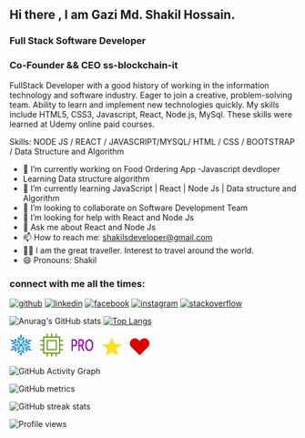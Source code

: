 
## Hi there , I am Gazi Md. Shakil Hossain.
### Full Stack  Software Developer 
### Co-Founder && CEO ss-blockchain-it



FullStack Developer with a good history of working in the information technology and software industry. Eager to join a creative, problem-solving team. Ability to learn and implement new technologies quickly. My skills include HTML5, CSS3, Javascript, React, Node.js, MySql. These skills were learned at Udemy online paid courses.

Skills: NODE JS / REACT / JAVASCRIPT/MYSQL/ HTML / CSS / BOOTSTRAP / Data Structure and Algorithm 

- 🔭 I’m currently working on Food Ordering App 
-Javascript devdloper
- Learning Data structure algorithm 
- 🌱 I’m currently learning JavaScript | React | Node Js | Data structure and Algorithm  
- 👯 I’m looking to collaborate on Software Development Team 
- 🤔 I’m looking for help with React and Node Js 
- 💬 Ask me about React and Node Js 
- 📫 How to reach me: shakilsdeveloper@gmail.com 
- 🚴‍♂️ I am the great traveller. Interest to travel around the world.
- 😄 Pronouns: Shakil
### connect with me all the times:

 [<img src='https://cdn.jsdelivr.net/npm/simple-icons@3.0.1/icons/github.svg' alt='github' height='40'>](https://github.com/ShakiLhossain900)  [<img src='https://cdn.jsdelivr.net/npm/simple-icons@3.0.1/icons/linkedin.svg' alt='linkedin' height='40'>](https://www.linkedin.com/in/gazi-md-shakil-hossain-a144a3223/)  [<img src='https://cdn.jsdelivr.net/npm/simple-icons@3.0.1/icons/facebook.svg' alt='facebook' height='40'>](https://www.facebook.com/hossain.gazi.md.shakil)  [<img src='https://cdn.jsdelivr.net/npm/simple-icons@3.0.1/icons/instagram.svg' alt='instagram' height='40'>](https://www.instagram.com/gazi_md_shakil/)  [<img src='https://cdn.jsdelivr.net/npm/simple-icons@3.0.1/icons/stackoverflow.svg' alt='stackoverflow' height='40'>](https://stackoverflow.com/users/18860314/gazi-md-shakil)

![Anurag's GitHub stats](https://github-readme-stats.vercel.app/api?username=shakilhossain900&theme=blue-green&show_icons=true)
[![Top Langs](https://github-readme-stats.vercel.app/api/top-langs/?username=shakilhossain900&theme=highcontrast&show_icons=true&layout=compact)](https://github.com/anuraghazra/github-readme-stats)

  

<a href='https://archiveprogram.github.com/'><img src='https://raw.githubusercontent.com/acervenky/animated-github-badges/master/assets/acbadge.gif' width='40' height='40'></a> <a href='https://docs.github.com/en/developers'><img src='https://raw.githubusercontent.com/acervenky/animated-github-badges/master/assets/devbadge.gif' width='40' height='40'></a> <a href='https://github.com/pricing'><img src='https://raw.githubusercontent.com/acervenky/animated-github-badges/master/assets/pro.gif' width='40' height='40'></a> <a href='https://stars.github.com/'><img src='https://raw.githubusercontent.com/acervenky/animated-github-badges/master/assets/starbadge.gif' width='35' height='35'></a> <a href='https://docs.github.com/en/github/supporting-the-open-source-community-with-github-sponsors'><img src='https://raw.githubusercontent.com/acervenky/animated-github-badges/master/assets/sponsorbadge.gif' width='35' height='35'></a> 



![GitHub Activity Graph](https://activity-graph.herokuapp.com/graph?username=ShakiLhossain900)  

![GitHub metrics](https://metrics.lecoq.io/ShakiLhossain900)  

![GitHub streak stats](https://github-readme-streak-stats.herokuapp.com/?user=ShakiLhossain900)  

![Profile views](https://gpvc.arturio.dev/ShakiLhossain900)  
